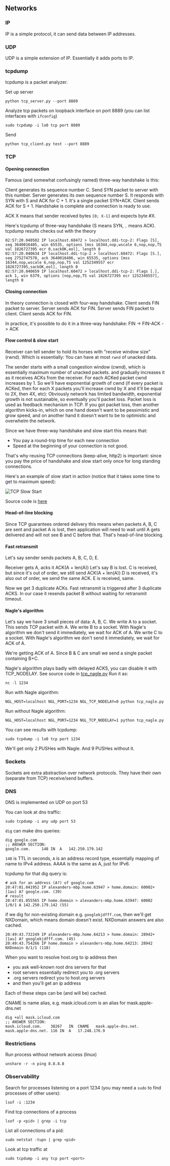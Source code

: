 ## Networks

### IP
IP is a simple protocol, it can send data between IP addresses.

### UDP
UDP is a simple extension of IP. Essentially it adds ports to IP.

### tcpdump

tcpdump is a packet analyzer.


Set up server
```shell
python tcp_server.py --port 8889
```

Analyze tcp packets on loopback interface on port 8889 (you can list interfaces with `ifconfig`) 
```shell
sudo tcpdump -i lo0 tcp port 8889
```

Send
```shell
python tcp_client.py test --port 8889
```

### TCP 

#### Opening connection
Famous (and somewhat confusingly named) three-way handshake is this:

Client generates its sequence number C. Send SYN packet to server with this number.
Server generates its own sequence number S. It responds with SYN with S and ACK for C + 1. 
It's a single packet SYN+ACK.
Client sends ACK for S + 1.
Handshake is complete and connection is ready to use.

ACK X means that sender received bytes `[0; X-1]` and expects byte #X.

Here's tcpdump of three-way handshake (S means SYN, `.` means ACK).
tcpdump results checks out with the theory
```text
02:57:20.040502 IP localhost.60472 > localhost.ddi-tcp-2: Flags [S], seq 3640016405, win 65535, options [mss 16344,nop,wscale 6,nop,nop,TS val 1826727395 ecr 0,sackOK,eol], length 0
02:57:20.040634 IP localhost.ddi-tcp-2 > localhost.60472: Flags [S.], seq 2752747578, ack 3640016406, win 65535, options [mss 16344,nop,wscale 6,nop,nop,TS val 1252349557 ecr 1826727395,sackOK,eol], length 0
02:57:20.040659 IP localhost.60472 > localhost.ddi-tcp-2: Flags [.], ack 1, win 6379, options [nop,nop,TS val 1826727395 ecr 1252349557], length 0
```

#### Closing connection
In theory connection is closed with four-way handshake.
Client sends FIN packet to server.
Server sends ACK for FIN.
Server sends FIN packet to client.
Client sends ACK for FIN.

In practice, it's possible to do it in a three-way handshake: FIN -> FIN-ACK -> ACK


#### Flow control & slow start
Receiver can tell sender to hold its horses with "receive window size" (rwnd).
Which is essentially: You can have at most `rwnd` of unacked data. 

The sender starts with a small congestion window (cwnd), which is essentially maximum number of unacked packets.
and gradually increases it as it receives ACKs from the
receiver. For each ACKed packet cwnd increases by 1. 
So we'll have exponential growth of cwnd (if every packet is ACKed, 
then for each X packets you'll increase cwnd by X and it'll be equal to 2X, then 4X, etc):
Obviously network has limited bandwidth, exponential growth is not sustainable, so eventually you'll
packet loss. Packet loss is used as feedback mechanism in TCP.
If you got packet loss, then another algorithm kicks-in, which on one hand doesn't want to be pessimistic and grow speed,
and on another hand it doesn't want to be to optimistic and overwhelm the network.

Since we have three-way handshake and slow start this means that:
* You pay a round-trip time for each new connection
* Speed at the beginning of your connection is not good.

That's why reusing TCP connections (keep-alive, http2) is important: 
since you pay the price of handshake and slow start only once for long standing connections.

Here's an example of slow start in action (notice that it takes some time to get to maximum speed):

![TCP Slow Start](tcp_slow_start.png)

Source code is [here](tcp_download.py)

#### Head-of-line blocking
Since TCP guarantees ordered delivery this means when packets A, B, C are sent and
packet A is lost, then application will need to wait until A gets delivered and will not see B and C
before that. That's head-of-line blocking. 


#### Fast retransmit
Let's say sender sends packets A, B, C, D, E.

Receiver gets A, acks it ACK(A + len(A))
Let's say B is lost.
C is received, but since it's out of order, we still send ACK(A + len(A))
D is received, it's also out of order, we send the same ACK.
E is received, same.

Now we get 3 duplicate ACKs.
Fast retransmit is triggered after 3 duplicate ACKS. 
In our case it resends packet B without waiting for retransmit timeout.


#### Nagle's algorithm
Let's say we have 3 small pieces of data: A, B, C.
We write A to a socket. This sends TCP packet with A.
We write B to a socket. With Nagle's algorithm we don't send it immediately, we wait for ACK of A.
We write C to a socket. With Nagle's algorithm we don't send it immediately, we wait for ACK of A.

We're getting ACK of A. Since B & C are small we send a single packet containing B+C.

Nagle's algorithm plays badly with delayed ACKS, you can disable it with TCP_NODELAY.
See source code in [tcp_nagle.py](./tcp_nagle.py)
Run it as:
````shell
nc -l 1234
````

Run with Nagle algorithm:
```shell
NGL_HOST=localhost NGL_PORT=1234 NGL_TCP_NODELAY=0 python tcp_nagle.py
```

Run without Nagle algorithm:
```shell
NGL_HOST=localhost NGL_PORT=1234 NGL_TCP_NODELAY=1 python tcp_nagle.py
```

You can see results with tcpdump:
```shell
sudo tcpdump -i lo0 tcp port 1234
```
We'll get only 2 PUSHes with Nagle. And 9 PUSHes without it.


### Sockets
Sockets are extra abstraction over network protocols. 
They have their own (separate from TCP) receive/send buffers.


### DNS
DNS is implemented on UDP on port 53

You can look at dns traffic:
```shell
sudo tcpdump -i any udp port 53
```

`dig` can make dns queries:

```shell
dig google.com
;; ANSWER SECTION:
google.com.		148	IN	A	142.250.179.142
```

`148` is TTL in seconds, `A` is an address record type, essentially mapping of name to IPv4 address.
AAAA is the same as A, just for IPv6.

tcpdump for that dig query is:
```shell
# ask for an address (A?) of google.com
20:47:01.041952 IP alexanders-mbp.home.63947 > home.domain: 60002+ [1au] A? google.com. (39)
# result
20:47:01.055565 IP home.domain > alexanders-mbp.home.63947: 60002 1/0/1 A 142.250.179.142 (55)
```

if we dig for non-existing domain e.g. `googlekjdfff.com`, then we'll get NXDomain, which means domain doesn't exist.
NXDomain answers are also cached.

```shell
20:49:43.732249 IP alexanders-mbp.home.64213 > home.domain: 28942+ [1au] A? googlekjdfff.com. (45)
20:49:43.754266 IP home.domain > alexanders-mbp.home.64213: 28942 NXDomain 0/1/1 (118)
```

When you want to resolve host.org to ip address then 
* you ask well-known root dns servers for that
* root servers essentially redirect you to .org servers
* .org servers redirect you to host.org servers
* and then you'll get an ip address

Each of these steps can be (and will be) cached.

CNAME is name alias, e.g. mask.icloud.com is an alias for mask.apple-dns.net
```shell
dig +all mask.icloud.com
;; ANSWER SECTION:
mask.icloud.com.	38267	IN	CNAME	mask.apple-dns.net.
mask.apple-dns.net.	116	IN	A	17.248.176.9
```

### Restrictions

Run process without network access (linux)

```shell
unshare -r -n ping 8.8.8.8
```

### Observability

Search for processes listening on a port 1234 (you may need a `sudo` to find processes of other users):
````shell
lsof -i :1234
````

Find tcp connections of a process <pid>
```shell
lsof -p <pid> | grep -i tcp
```

List all connections of a pid:
```shell
sudo netstat -tupn | grep <pid>
```

Look at tcp traffic at <port>
```shell
sudo tcpdump -i any tcp port <port>
```